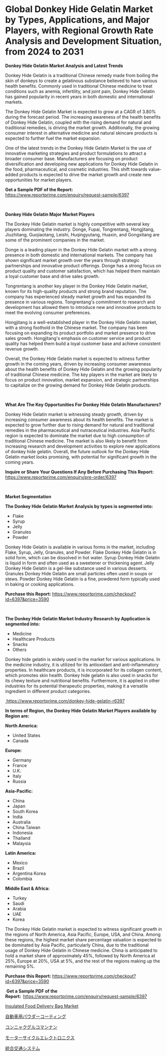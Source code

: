 <p><h1>Global Donkey Hide Gelatin Market by Types, Applications, and Major Players, with Regional Growth Rate Analysis and Development Situation, from 2024 to 2031</h1></p><p><strong>Donkey Hide Gelatin Market Analysis and Latest Trends</strong></p>
<p><p>Donkey Hide Gelatin is a traditional Chinese remedy made from boiling the skin of donkeys to create a gelatinous substance believed to have various health benefits. Commonly used in traditional Chinese medicine to treat conditions such as anemia, infertility, and joint pain, Donkey Hide Gelatin has gained popularity in recent years in both domestic and international markets.</p><p>The Donkey Hide Gelatin Market is expected to grow at a CAGR of 3.80% during the forecast period. The increasing awareness of the health benefits of Donkey Hide Gelatin, coupled with the rising demand for natural and traditional remedies, is driving the market growth. Additionally, the growing consumer interest in alternative medicine and natural skincare products is expected to further fuel the market expansion.</p><p>One of the latest trends in the Donkey Hide Gelatin Market is the use of innovative marketing strategies and product formulations to attract a broader consumer base. Manufacturers are focusing on product diversification and developing new applications for Donkey Hide Gelatin in the food, pharmaceutical, and cosmetic industries. This shift towards value-added products is expected to drive the market growth and create new opportunities for market players.</p></p>
<p><strong>Get a Sample PDF of the Report:&nbsp;</strong> <a href="https://www.reportprime.com/enquiry/request-sample/6397">https://www.reportprime.com/enquiry/request-sample/6397</a></p>
<p>&nbsp;</p>
<p><strong>Donkey Hide Gelatin Major Market Players</strong></p>
<p><p>The Donkey Hide Gelatin market is highly competitive with several key players dominating the industry. Donge, Fupai, Tongrentang, Hongjitang, Jiuzhitang, Guojiaotang, Leishi, Huqingyutang, Huaxin, and Gongxitang are some of the prominent companies in the market.</p><p>Donge is a leading player in the Donkey Hide Gelatin market with a strong presence in both domestic and international markets. The company has shown significant market growth over the years through strategic partnerships and innovative product offerings. Donge has a strong focus on product quality and customer satisfaction, which has helped them maintain a loyal customer base and drive sales growth.</p><p>Tongrentang is another key player in the Donkey Hide Gelatin market, known for its high-quality products and strong brand reputation. The company has experienced steady market growth and has expanded its presence in various regions. Tongrentang's commitment to research and development has allowed them to introduce new and innovative products to meet the evolving consumer preferences.</p><p>Hongjitang is a well-established player in the Donkey Hide Gelatin market, with a strong foothold in the Chinese market. The company has been focusing on expanding its product portfolio and market presence to drive sales growth. Hongjitang's emphasis on customer service and product quality has helped them build a loyal customer base and achieve consistent revenue growth.</p><p>Overall, the Donkey Hide Gelatin market is expected to witness further growth in the coming years, driven by increasing consumer awareness about the health benefits of Donkey Hide Gelatin and the growing popularity of traditional Chinese medicine. The key players in the market are likely to focus on product innovation, market expansion, and strategic partnerships to capitalize on the growing demand for Donkey Hide Gelatin products.</p></p>
<p>&nbsp;</p>
<p><strong>What Are The Key Opportunities For Donkey Hide Gelatin Manufacturers?</strong></p>
<p><p>Donkey Hide Gelatin market is witnessing steady growth, driven by increasing consumer awareness about its health benefits. The market is expected to grow further due to rising demand for natural and traditional remedies in the pharmaceutical and nutraceutical industries. Asia Pacific region is expected to dominate the market due to high consumption of traditional Chinese medicine. The market is also likely to benefit from increasing research and development activities to explore new applications of donkey hide gelatin. Overall, the future outlook for the Donkey Hide Gelatin market looks promising, with potential for significant growth in the coming years.</p></p>
<p><strong>Inquire or Share Your Questions If Any Before Purchasing This Report:</strong> <a href="https://www.reportprime.com/enquiry/pre-order/6397">https://www.reportprime.com/enquiry/pre-order/6397</a></p>
<p>&nbsp;</p>
<p><strong>Market Segmentation</strong></p>
<p><strong>The Donkey Hide Gelatin Market Analysis by types is segmented into:</strong></p>
<p><ul><li>Flake</li><li>Syrup</li><li>Jelly</li><li>Granules</li><li>Powder</li></ul></p>
<p><p>Donkey Hide Gelatin is available in various forms in the market, including Flake, Syrup, Jelly, Granules, and Powder. Flake Donkey Hide Gelatin is in solid form, which can be dissolved in hot water. Syrup Donkey Hide Gelatin is liquid in form and often used as a sweetener or thickening agent. Jelly Donkey Hide Gelatin is a gel-like substance used in various desserts. Granules Donkey Hide Gelatin are small particles often used in soups or stews. Powder Donkey Hide Gelatin is a fine, powdered form typically used in baking or cooking applications.</p></p>
<p><strong>Purchase this Report:&nbsp;</strong><a href="https://www.reportprime.com/checkout?id=6397&price=3590">https://www.reportprime.com/checkout?id=6397&price=3590</a></p>
<p>&nbsp;</p>
<p><strong>The Donkey Hide Gelatin Market Industry Research by Application is segmented into:</strong></p>
<p><ul><li>Medicine</li><li>Healthcare Products</li><li>Snacks</li><li>Others</li></ul></p>
<p><p>Donkey hide gelatin is widely used in the market for various applications. In the medicine industry, it is utilized for its antioxidant and anti-inflammatory properties. In healthcare products, it is incorporated for its collagen content, which promotes skin health. Donkey hide gelatin is also used in snacks for its chewy texture and nutritional benefits. Furthermore, it is applied in other industries for its potential therapeutic properties, making it a versatile ingredient in different product categories.</p></p>
<p><a href="https://www.reportprime.com/donkey-hide-gelatin-r6397">&nbsp;https://www.reportprime.com/donkey-hide-gelatin-r6397</a></p>
<p><strong>In terms of Region, the Donkey Hide Gelatin Market Players available by Region are:</strong></p>
<p>
    <p> <strong> North America: </strong>
        <ul>
            <li>United States</li>
            <li>Canada</li>
        </ul>
        </p> 
    <p> <strong> Europe: </strong>
        <ul>
            <li>Germany</li>
            <li>France</li>
            <li>U.K.</li>
            <li>Italy</li>
            <li>Russia</li>
        </ul>
        </p> 
    <p> <strong> Asia-Pacific: </strong>
        <ul>
            <li>China</li>
            <li>Japan</li>
            <li>South Korea</li>
            <li>India</li>
            <li>Australia</li>
            <li>China Taiwan</li>
            <li>Indonesia</li>
            <li>Thailand</li>
            <li>Malaysia</li>
        </ul>
        </p> 
    <p> <strong> Latin America: </strong>
        <ul>
            <li>Mexico</li>
            <li>Brazil</li>
            <li>Argentina Korea</li>
            <li>Colombia</li>
        </ul>
        </p> 
    <p> <strong> Middle East & Africa: </strong>
        <ul>
            <li>Turkey</li>
            <li>Saudi</li>
            <li>Arabia</li>
            <li>UAE</li>
            <li>Korea</li>
        </ul>
    </p>
    </p>
<p><p>The Donkey Hide Gelatin market is expected to witness significant growth in the regions of North America, Asia Pacific, Europe, USA, and China. Among these regions, the highest market share percentage valuation is expected to be dominated by Asia Pacific, particularly China, due to the traditional usage of Donkey Hide Gelatin in Chinese medicine. China is anticipated to hold a market share of approximately 45%, followed by North America at 25%, Europe at 20%, USA at 5%, and the rest of the regions making up the remaining 5%.</p></p>
<p><strong>Purchase this Report: </strong><a href="https://www.reportprime.com/checkout?id=6397&price=3590">https://www.reportprime.com/checkout?id=6397&price=3590</a></p>
<p>&nbsp;<strong>Get a Sample PDF of the Report:&nbsp;&nbsp;</strong><a href="https://www.reportprime.com/enquiry/request-sample/6397">https://www.reportprime.com/enquiry/request-sample/6397</a></p>
<p><strong></strong></p>
<p><p><a href="https://issuu.com/reportprime-2/docs/insulated-food-delivery-bag-market-size-2030.pptx">Insulated Food Delivery Bag Market</a></p><p><a href="https://github.com/BrittanyVon20231/Market-Research-Report-List-1/blob/main/574320875092.md">自動車用パウダーコーティング</a></p><p><a href="https://github.com/DeonBoer2023/Market-Research-Report-List-1/blob/main/345132875091.md">コンニャクグルコマンナン</a></p><p><a href="https://medium.com/@deontestanton2023/%E3%82%AA%E3%83%BC%E3%83%88%E3%83%90%E3%82%A4%E7%94%A8%E9%9B%BB%E5%AD%90%E6%A9%9F%E5%99%A8%E5%B8%82%E5%A0%B4-%E5%B8%82%E5%A0%B4%E3%82%B7%E3%82%A7%E3%82%A2-%E5%B8%82%E5%A0%B4%E5%8B%95%E5%90%91-%E3%81%8A%E3%82%88%E3%81%B3%E5%B0%86%E6%9D%A5%E3%81%AE%E6%88%90%E9%95%B7%E3%82%92%E6%8E%A2%E3%82%8B-99122fabd522">モーターサイクルエレクトロニクス</a></p><p><a href="https://medium.com/@sandrajerde2015/%E7%B5%B1%E5%90%88%E3%81%95%E3%82%8C%E3%81%9F%E4%BA%A4%E9%80%9A%E3%82%B7%E3%82%B9%E3%83%86%E3%83%A0%E5%B8%82%E5%A0%B4%E3%83%AC%E3%83%9D%E3%83%BC%E3%83%88%E3%81%AF-%E3%81%93%E3%81%AE%E5%B8%82%E5%A0%B4%E3%81%AE%E6%9C%80%E6%96%B0%E3%81%AE%E3%83%88%E3%83%AC%E3%83%B3%E3%83%89%E3%82%84%E6%88%90%E9%95%B7%E3%81%AE%E6%A9%9F%E4%BC%9A%E3%82%92%E6%98%8E%E3%82%89%E3%81%8B%E3%81%AB%E3%81%97%E3%81%A6%E3%81%84%E3%81%BE%E3%81%99-eace59fdb73e">統合交通システム</a></p></p>
